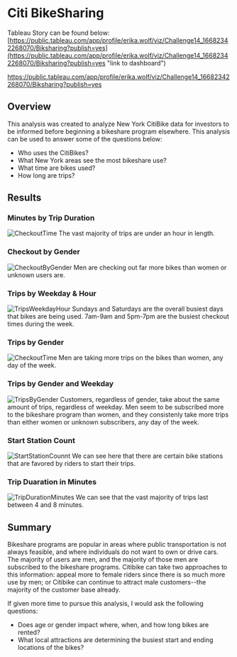 # Citi BikeSharing

Tableau Story can be found below:
[https://public.tableau.com/app/profile/erika.wolf/viz/Challenge14_16682342268070/Biksharing?publish=yes](https://public.tableau.com/app/profile/erika.wolf/viz/Challenge14_16682342268070/Biksharing?publish=yes "link to dashboard")

https://public.tableau.com/app/profile/erika.wolf/viz/Challenge14_16682342268070/Biksharing?publish=yes

## Overview
This analysis was created to analyze New York CitiBike data for investors to be informed before beginning a bikeshare program elsewhere. This analysis can be used to answer some of the questions below:
  - Who uses the CitiBikes?
  - What New York areas see the most bikeshare use?
  - What time are bikes used?
  - How long are trips?

## Results
### Minutes by Trip Duration
![CheckoutTime](CheckoutTime.png)
The vast majority of trips are under an hour in length. 

### Checkout by Gender
![CheckoutByGender](CheckoutByGender.png)
Men are checking out far more bikes than women or unknown users are. 

### Trips by Weekday & Hour
![TripsWeekdayHour](TripsWeekdayHour.png)
Sundays and Saturdays are the overall busiest days that bikes are being used. 7am-9am and 5pm-7pm are the busiest checkout times during the week. 

### Trips by Gender
![CheckoutTime](CheckoutTime.png)
Men are taking more trips on the bikes than women, any day of the week. 

### Trips by Gender and Weekday
![TripsByGender](TripsByGender.png)
Customers, regardless of gender, take about the same amount of trips, regardless of weekday. Men seem to be subscribed more to the bikeshare program than women, and they consistenly take more trips than either women or unknown subscribers, any day of the week. 

### Start Station Count
![StartStationCounnt](StartStationCount.png)
We can see here that there are certain bike stations that are favored by riders to start their trips. 

### Trip Duaration in Minutes
![TripDurationMinutes](TripDurationMinutes.png)
We can see that the vast majority of trips last between 4 and 8 minutes.

## Summary
Bikeshare programs are popular in areas where public transportation is not always feasible, and where individuals do not want to own or drive cars. The majority of users are men, and the majority of those men are subscribed to the bikeshare programs. Citibike can take two approaches to this information: appeal more to female riders since there is so much more use by men; or Citibike can continue to attract male customers--the majority of the customer base already. 

If given more time to pursue this analysis, I would ask the following questions:
  - Does age or gender impact where, when, and how long bikes are rented?
  - What local attractions are determining the busiest start and ending locations of the bikes?

